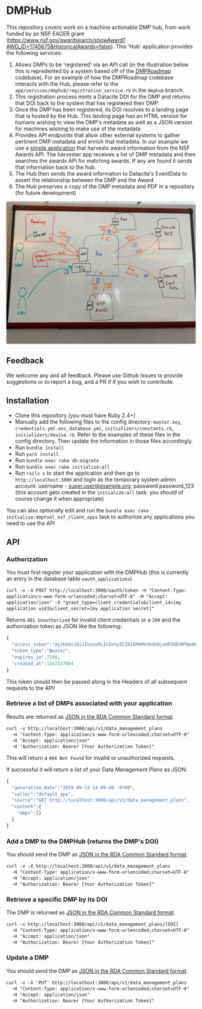 # DMPHub

This repository covers work on a machine actionable DMP hub, from work funded by an NSF EAGER grant (https://www.nsf.gov/awardsearch/showAward?AWD_ID=1745675&HistoricalAwards=false). This 'Hub' application provides the following services:

1) Allows DMPs to be 'registered' via an API call (in the illustration below this is repredented by a system based off of the [DMPRoadmap](https://github.com/DMPRoadmap/roadmap) codebase). For an example of how the DMPRoadmap codebase interacts with the Hub, please refer to the `app/services/dmphub/registration_service.rb` in the `dmphub` branch.
2) This registration process mints a Datacite DOI for the DMP and returns that DOI back to the system that has registered their DMP.
3) Once the DMP has been registered, its DOI resolves to a landing page that is hosted by the Hub. This landing page has an HTML version for humans wishing to view the DMP's metadata as well as a JSON version for machines wishing to make use of the metadata
4) Provides API endpoints that allow other external systems to gather pertinent DMP metadata and enrich that metadata. In our example we use a [simple application](https://github.com/CDLUC3/nsf_award_scanner) that harvests award information from the NSF Awards API. The harvester app receives a list of DMP metadata and then searches the awards API for matching awards. If any are found it sends that information back to the hub.
5) The Hub then sends the award information to Datacite's EventData to assert the relationship between the DMP and the Award
6) The Hub preserves a copy of the DMP metadata and PDF in a repository (for future development)

![](public/topology.jpg)

## Feedback

We welcome any and all feedback. Please use Github Issues to provide suggestions or to report a bug, and a PR if if you wish to contribute.

## Installation

- Clone this repository (you must have Ruby 2.4+)
- Manually add the following files to the config directory: `master.key`, `credentials.yml.enc`, `database.yml`, `initializers/constants.rb`, `initializers/devise.rb`. Refer to the examples of these files in the config directory. Then update the information in those files accordingly.
- Run `bundle install`
- Run `yarn install`
- Run `bundle exec rake db:migrate`
- Run `bundle exec rake initialize:all`
- Run `rails s` to start the application and then go to `http://localhost:3000` and login as the temporary system admin account: username - super.user@example.org, password password_123 (this account gets created in the `initialize:all` task. you should of course change it when appropriate)

You can also optionally edit and run the `bundle exec rake initialize:dmptool_nsf_client_apps` task to authoriize any applications you need to use the API


## API

### Authorization

You must first register your application with the DMPHub (this is currently an entry in the database table `oauth_applications`)

```shell
curl -v -X POST http://localhost:3000/oauth/token -H "Content-Type: application/x-www-form-urlencoded;charset=UTF-8" -H "Accept: application/json" -d "grant_type=client_credentials&client_id=[my application uid]&client_secret=[my application secret]"
```

Returns `401 Unauthorized` for invalid client credentials or a `200` and the authorization token as JSON like the following:

```javascript
{
  "access_token":"eyJhbGciOiJIUzUxMiIsImtpZCI6IkM4MVV6dG9jaHFGOEhMTWxHbHZRUHZCWnJySmx3UTNfOW1PQkROWUMwUGMifQ.eyJpc3MiOiJEbXBodWI6OkFwcGxpY2F0aW9uIiwiaWF0IjoxNTY3NTM3MDg0LCJqdGkiOiI2YzEyNTVjMC1iOWU4LTRiODgtOGZjZC1kYjlhODJiOWFiMjYiLCJjbGllbnQiOnsiaWQiOiJDODFVenRvY2hxRjhITE1sR2x2UVB2Qlpyckpsd1EzXzltT0JETllDMFBjIiwidG9rZW5fc2VjcmV0IjoiNzZhNzVkMDMtMTVmYy00MDZjLWFhMjMtZmM0N2RkYmY3MDUxIn19.f7w_RV62VY4o058-vTK1mvkO-oVnzOnvydCgH9022U9KxspKmmXN2z-4wIauRKIc8nU74wpW3AccUYE0BqeNvQ",
  "token_type":"Bearer",
  "expires_in":7200,
  "created_at":1567537084
}
````

This token should then be passed along in the Headers of all subsequent requests to the API!

### Retrieve a list of DMPs associated with your application

Results are returned as [JSON in the RDA Common Standard format](https://github.com/CDLUC3/dmphub/blob/master/spec/support/mocks/complete_common_standard.json).

```shell
curl -v http://localhost:3000/api/v1/data_management_plans
  -H "Content-Type: application/x-www-form-urlencoded;charset=UTF-8"
  -H "Accept: application/json"
  -H "Authorization: Bearer [Your Authorization Token]"
```

This will return a `404 Not Found` for invalid or unauthorized requests.

If successful it will return a list of your Data Management Plans as JSON:
```javascript
{
  "generation_date":"2019-09-13 14:09:40 -0700",
  "caller":"default_app",
  "source":"GET http://localhost:3000/api/v1/data_management_plans",
  "content":{
    "dmps":[]
  }
}
````

### Add a DMP to the DMPHub (returns the DMP's DOI)

You should send the DMP as [JSON in the RDA Common Standard format](https://github.com/CDLUC3/dmphub/blob/master/spec/support/mocks/complete_common_standard.json).

```shell
curl -v -X http://localhost:3000/api/v1/data_management_plans
  -H "Content-Type: application/x-www-form-urlencoded;charset=UTF-8"
  -H "Accept: application/json"
  -H "Authorization: Bearer [Your Authorization Token]"
  ```

### Retrieve a specific DMP by its DOI

The DMP is returned as [JSON in the RDA Common Standard format](https://github.com/CDLUC3/dmphub/blob/master/spec/support/mocks/complete_common_standard.json).

```shell
curl -v http://localhost:3000/api/v1/data_management_plans/[DOI]
  -H "Content-Type: application/x-www-form-urlencoded;charset=UTF-8"
  -H "Accept: application/json"
  -H "Authorization: Bearer [Your Authorization Token]"
```

### Update a DMP

You should send the DMP as [JSON in the RDA Common Standard format](https://github.com/CDLUC3/dmphub/blob/master/spec/support/mocks/complete_common_standard.json).

```shell
curl -v -X 'PUT' http://localhost:3000/api/v1/data_management_plans
  -H "Content-Type: application/x-www-form-urlencoded;charset=UTF-8"
  -H "Accept: application/json"
  -H "Authorization: Bearer [Your Authorization Token]"


